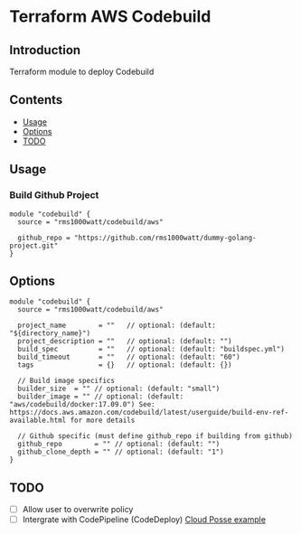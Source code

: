 # Terraform AWS Codebuild

## Introduction

Terraform module to deploy Codebuild

## Contents

- [Usage](#usage)
- [Options](#options)
- [TODO](#todo)

## Usage

### Build Github Project

```hcl
module "codebuild" {
  source = "rms1000watt/codebuild/aws"

  github_repo = "https://github.com/rms1000watt/dummy-golang-project.git"
}
```

## Options

```hcl
module "codebuild" {
  source = "rms1000watt/codebuild/aws"

  project_name        = ""   // optional: (default: "${directory_name}")
  project_description = ""   // optional: (default: "")
  build_spec          = ""   // optional: (default: "buildspec.yml")
  build_timeout       = ""   // optional: (default: "60")
  tags                = {}   // optional: (default: {})

  // Build image specifics
  builder_size  = "" // optional: (default: "small")
  builder_image = "" // optional: (default: "aws/codebuild/docker:17.09.0") See: https://docs.aws.amazon.com/codebuild/latest/userguide/build-env-ref-available.html for more details

  // Github specific (must define github_repo if building from github)
  github_repo        = "" // optional: (default: "")
  github_clone_depth = "" // optional: (default: "1")
}
```

## TODO

- [ ] Allow user to overwrite policy
- [ ] Intergrate with CodePipeline (CodeDeploy) [Cloud Posse example](https://github.com/cloudposse/terraform-aws-ecs-codepipeline/blob/master/main.tf#L192-L259)
